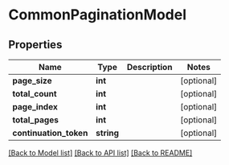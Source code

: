 # CommonPaginationModel

## Properties
Name | Type | Description | Notes
------------ | ------------- | ------------- | -------------
**page_size** | **int** |  | [optional] 
**total_count** | **int** |  | [optional] 
**page_index** | **int** |  | [optional] 
**total_pages** | **int** |  | [optional] 
**continuation_token** | **string** |  | [optional] 

[[Back to Model list]](../README.md#documentation-for-models) [[Back to API list]](../README.md#documentation-for-api-endpoints) [[Back to README]](../README.md)


